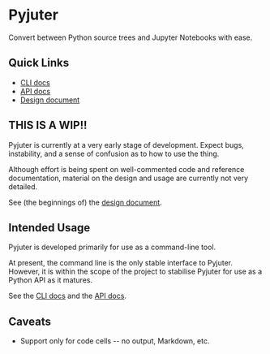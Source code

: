# Pyjuter
Convert between Python source trees and Jupyter Notebooks with ease.

## Quick Links
* [CLI docs](./docs/CLI.md)
* [API docs](https://glowingscrewdriver.github.io/pyjuter)
* [Design document](./docs/Design.md)

## THIS IS A WIP!!
Pyjuter is currently at a very early stage of development. Expect
bugs, instability, and a sense of confusion as to how to use
the thing.

Although effort is being spent on well-commented code and
reference documentation, material on the design and usage
are currently not very detailed.

See (the beginnings of) the [design document](./docs/Design.md).

## Intended Usage
Pyjuter is developed primarily for use as a command-line tool.

At present, the command line is the only stable interface to
Pyjuter. However, it is within the scope of the project
to stabilise Pyjuter for use as a Python API as it matures.

See the [CLI docs](./docs/CLI.md) and the
[API docs](https://glowingscrewdriver.github.io/pyjuter).

## Caveats
* Support only for code cells -- no output, Markdown, etc.
